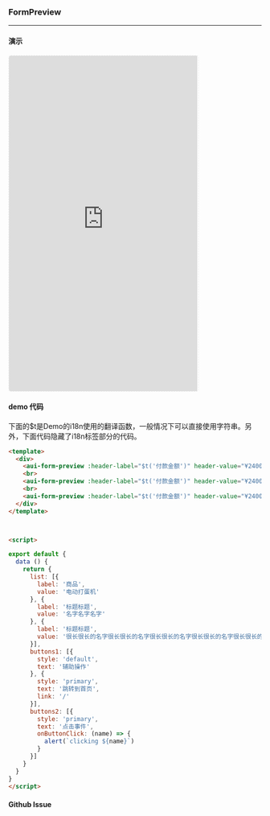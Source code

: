 <!-- ---
nav: zh-CN
--- -->


### FormPreview

---

#### 演示

 <div style="width:377px;height:667px;display:inline-block;border:1px dashed #ececec;border-radius:5px;overflow:hidden;">
   <iframe src="https://afexteam.github.io/aui-m-demo/#/component/form-preview" width="375" height="667" border="0" frameborder="0"></iframe>
 </div>

#### demo 代码

<p class="tip">下面的$t是Demo的i18n使用的翻译函数，一般情况下可以直接使用字符串。另外，下面代码隐藏了i18n标签部分的代码。</p>

``` html
<template>
  <div>
    <aui-form-preview :header-label="$t('付款金额')" header-value="¥2400.00" :body-items="list" :footer-buttons="buttons1"></aui-form-preview>
    <br>
    <aui-form-preview :header-label="$t('付款金额')" header-value="¥2400.00" :body-items="list" :footer-buttons="buttons2"  name="demo"></aui-form-preview>
    <br>
    <aui-form-preview :header-label="$t('付款金额')" header-value="¥2400.00" :body-items="list"></aui-form-preview>
  </div>
</template>



<script>

export default {
  data () {
    return {
      list: [{
        label: '商品',
        value: '电动打蛋机'
      }, {
        label: '标题标题',
        value: '名字名字名字'
      }, {
        label: '标题标题',
        value: '很长很长的名字很长很长的名字很长很长的名字很长很长的名字很长很长的名字'
      }],
      buttons1: [{
        style: 'default',
        text: '辅助操作'
      }, {
        style: 'primary',
        text: '跳转到首页',
        link: '/'
      }],
      buttons2: [{
        style: 'primary',
        text: '点击事件',
        onButtonClick: (name) => {
          alert(`clicking ${name}`)
        }
      }]
    }
  }
}
</script>

```


#### Github Issue